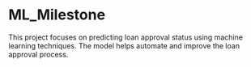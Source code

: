 # ML_Milestone
This project focuses on predicting loan approval status using machine learning techniques. The model helps automate and improve the loan approval process. 
